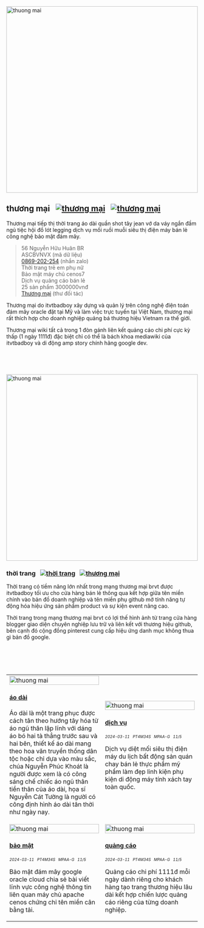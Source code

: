 <img alt="thuong mai" src="https://wiki.thuongmai.blog/images/f/f7/512-vietnam.jpg" width="100%" height="490px"/>

## thương mại&nbsp;&nbsp;&nbsp;[![thương mại](https://www.thuongmai.blog/image/pinterest.png "Thương mại Pinterest")](https://www.pinterest.com/itvtbadboy/)&nbsp;&nbsp;&nbsp;[![thương mại](https://www.thuongmai.blog/image/youtube.png "Thương mại Youtube")](https://www.youtube.com/@thuongmaibrvt)
<p>Thương mại tiếp thị thời trang áo dài quần shot tây jean vớ da váy ngắn đầm ngủ tiệc hội đồ lót legging dịch vụ mối ruồi muỗi siêu thị điện máy bán lẻ công nghệ bảo mật đám mây.</p>

> 56 Nguyễn Hữu Huân BR<br/>
> ASCBVNVX (mã dữ liệu)<br/>
> <a href="https://zalo.me/869202254" title="thương mại" target="_blank">0869-202-254</a> (nhắn zalo)<br/>
> Thời trang trẻ em phụ nữ<br/>
> Bảo mật máy chủ cenos7<br/>
> Dịch vụ quảng cáo bán lẻ<br/>
> 25 sản phẩm 3000000vnđ<br/>
> <a href="mailto:thuongmaibrvt@gmail.com" title="thương mại" target="_blank">Thương mại</a> (thư đối tác)

<p>Thương mại do itvtbadboy xây dựng và quản lý trên công nghệ điện toán đám mây oracle đặt tại Mỹ và làm việc trực tuyến tại Việt Nam, thương mại rất thích hợp cho doanh nghiệp quảng bá thương hiệu Vietnam ra thế giới.</p>
<p>Thương mại wiki tất cả trong 1 đòn gánh liên kết quảng cáo chi phí cực kỳ thấp (1 ngày 1111đ) đặc biệt chỉ có thể là bách khoa mediawiki của itvtbadboy và di động amp story chính hãng google dev.</p>

<div style="padding-top: 30px; padding-bottom: 30px;"></div>

<img alt="thuong mai" src="https://wiki.thuongmai.blog/images/b/b9/Thoi-trang.jpg" width="100%" height="490px"/>

### thời trang&nbsp;&nbsp;&nbsp;[![thời trang](https://www.thuongmai.blog/image/pinterest.png "Thời trang Pinterest")](https://www.pinterest.com/itvtbadboy/)&nbsp;&nbsp;&nbsp;[![thương mại](https://www.thuongmai.blog/image/youtube.png "Thời trang Youtube")](https://www.youtube.com/@thuongmaibrvt)
<p>Thời trang có tiềm năng lớn nhất trong mạng thương mại brvt được itvtbadboy tối ưu cho cửa hàng bán lẻ thông qua kết hợp giữa tên miền chính vào bản đồ doanh nghiệp và tên miền phụ github mở tính năng tự động hóa hiệu ứng sản phẩm product và sự kiện event nâng cao.</p>
<p>Thời trang trong mạng thương mại brvt có lợi thế hình ảnh từ trang cửa hàng blogger giao diện chuyên nghiệp lưu trữ và liên kết với thương hiệu github, bên cạnh đó cộng đồng pinterest cung cấp hiệu ứng danh mục không thua gì bản đồ google.</p>

<div style="padding-top: 30px; padding-bottom: 30px;"></div>

<table style="width: 100%;">
	<tr>
		<td style="width: 50%;">
			<img class="image" src="https://wiki.thuongmai.blog/images/6/66/Ao-dai-satin-trang.jpg" width="100%;" alt="thuong mai"/>
			<h4><a href="https://wiki.thuongmai.blog/index.php/MediaWiki:Ao_dai" title="thương mại" target="_blank">áo dài</a></h4>
			<p>Áo dài là một trang phục được cách tân theo hướng tây hóa từ áo ngũ thân lập lĩnh với dáng áo bó hai tà thẳng trước sau và hai bên, thiết kế áo dài mang theo hoa văn truyền thống dân tộc hoặc chỉ dựa vào màu sắc, chúa Nguyễn Phúc Khoát là người được xem là có công sáng chế chiếc áo ngũ thân tiền thân của áo dài, họa sĩ Nguyễn Cát Tường là người có công định hình áo dài tân thời như ngày nay.</p>
		</td>
		<td style="width: 50%;">
			<a href="https://www.youtube.com/watch?feature=player_embedded&v=GGJsMHsCbUI" title="thương mại" target="_blank">
				<img class="image" src="https://wiki.thuongmai.blog/images/news/viet-nam.jpg" width="100%;" alt="thuong mai"/>
			</a>
			<h4><a href="https://www.google.com/search?q=dichvu+site%3Awww.thuongmai.blog" title="thương mại" target="_blank">dịch vụ</a></h4>
			<div style="font-size: 10px;"><i>2024-03-11</i> &nbsp; <i>PT4M34S</i> &nbsp; <i>MPAA-G</i> &nbsp; <i>11/5</i></div>
			<p>Dịch vụ diệt mối siêu thị điện máy du lịch bất động sản quán chay bán lẻ thực phẩm mỹ phẩm làm đẹp linh kiện phụ kiện di động máy tính xách tay toàn quốc.</p>
		</td>
	</tr>
	<tr>
		<td style="width: 50%;">
			<a href="https://www.youtube.com/watch?feature=player_embedded&v=GGJsMHsCbUI" title="thương mại" target="_blank">
				<img class="image" src="https://wiki.thuongmai.blog/images/news/bao-mat.jpg" width="100%;" alt="thuong mai"/>
			</a>
			<h4><a href="https://www.google.com/search?q=baomat+site%3Awww.thuongmai.blog" title="thương mại" target="_blank">bảo mật</a></h4>
			<div style="font-size: 10px;"><i>2024-03-11</i> &nbsp; <i>PT4M34S</i> &nbsp; <i>MPAA-G</i> &nbsp; <i>11/5</i></div>
			<p>Bảo mật đám mây google oracle cloud chia sẻ bài viết lĩnh vực công nghệ thông tin liên quan máy chủ apache cenos chứng chỉ tên miền cân bằng tải.</p>
		</td>
		<td style="width: 50%;">
			<a href="https://www.youtube.com/watch?feature=player_embedded&v=GGJsMHsCbUI" title="thương mại" target="_blank">
				<img class="image" src="https://wiki.thuongmai.blog/images/news/bang-vang-quang-cao.jpg" width="100%;" alt="thuong mai"/>
			</a>
			<h4><a href="https://www.google.com/search?q=quangcao+site%3Awww.thuongmai.blog" title="thương mại" target="_blank">quảng cáo</a></h4>
			<div style="font-size: 10px;"><i>2024-03-11</i> &nbsp; <i>PT4M34S</i> &nbsp; <i>MPAA-G</i> &nbsp; <i>11/5</i></div>
			<p>Quảng cáo chi phí 1111đ mỗi ngày dành riêng cho khách hàng tạo trang thương hiệu lâu dài kết hợp chiến lược quảng cáo riêng của từng doanh nghiệp.</p>
		</td>
	</tr>
</table>
